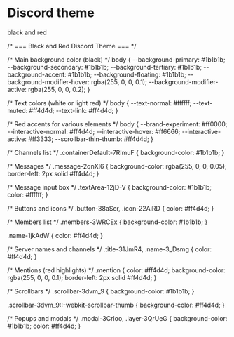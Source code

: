 # Discord theme
black and red 

/* === Black and Red Discord Theme === */

/* Main background color (black) */
body {
    --background-primary: #1b1b1b;
    --background-secondary: #1b1b1b;
    --background-tertiary: #1b1b1b;
    --background-accent: #1b1b1b;
    --background-floating: #1b1b1b;
    --background-modifier-hover: rgba(255, 0, 0, 0.1);
    --background-modifier-active: rgba(255, 0, 0, 0.2);
}

/* Text colors (white or light red) */
body {
    --text-normal: #ffffff;
    --text-muted: #ff4d4d;
    --text-link: #ff4d4d;
}

/* Red accents for various elements */
body {
    --brand-experiment: #ff0000;
    --interactive-normal: #ff4d4d;
    --interactive-hover: #ff6666;
    --interactive-active: #ff3333;
    --scrollbar-thin-thumb: #ff4d4d;
}

/* Channels list */
.containerDefault-7RImuF {
    background-color: #1b1b1b;
}

/* Messages */
.message-2qnXI6 {
    background-color: rgba(255, 0, 0, 0.05);
    border-left: 2px solid #ff4d4d;
}

/* Message input box */
.textArea-12jD-V {
    background-color: #1b1b1b;
    color: #ffffff;
}

/* Buttons and icons */
.button-38aScr, .icon-22AiRD {
    color: #ff4d4d;
}

/* Members list */
.members-3WRCEx {
    background-color: #1b1b1b;
}

.name-1jkAdW {
    color: #ff4d4d;
}

/* Server names and channels */
.title-31JmR4, .name-3_Dsmg {
    color: #ff4d4d;
}

/* Mentions (red highlights) */
.mention {
    color: #ff4d4d;
    background-color: rgba(255, 0, 0, 0.1);
    border-left: 2px solid #ff4d4d;
}

/* Scrollbars */
.scrollbar-3dvm_9 {
    background-color: #1b1b1b;
}

.scrollbar-3dvm_9::-webkit-scrollbar-thumb {
    background-color: #ff4d4d;
}

/* Popups and modals */
.modal-3Crloo, .layer-3QrUeG {
    background-color: #1b1b1b;
    color: #ff4d4d;
}

